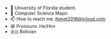 - 🔭 University of Florida student.
- 🔭 Computer Science Major.
- 📫 How to reach me: Kenet2016@icloud.com
- 😄 Pronouns: He/Him
- :bolivia: Bolivian
